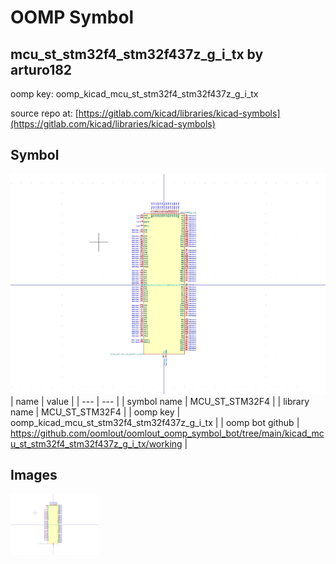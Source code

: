 # OOMP Symbol  
## mcu_st_stm32f4_stm32f437z_g_i_tx  by arturo182  
  
oomp key: oomp_kicad_mcu_st_stm32f4_stm32f437z_g_i_tx  
  
source repo at: [https://gitlab.com/kicad/libraries/kicad-symbols](https://gitlab.com/kicad/libraries/kicad-symbols)  
## Symbol  
  
[![working.png](working_600.png)](working.png)  
| name | value | 
| --- | --- | 
| symbol name | MCU_ST_STM32F4 | 
| library name | MCU_ST_STM32F4 | 
| oomp key | oomp_kicad_mcu_st_stm32f4_stm32f437z_g_i_tx | 
| oomp bot github | https://github.com/oomlout/oomlout_oomp_symbol_bot/tree/main/kicad_mcu_st_stm32f4_stm32f437z_g_i_tx/working | 
## Images  
  
[![working.png](working_140.png)](working.png)  
